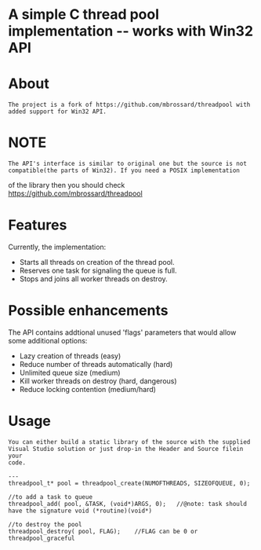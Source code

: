 # A simple C thread pool implementation -- works with Win32 API

About
=====
	The project is a fork of https://github.com/mbrossard/threadpool with added support for Win32 API. 
	
NOTE
====
	The API's interface is similar to original one but the source is not compatible(the parts of Win32). If you need a POSIX implementation
of the library then you should check https://github.com/mbrossard/threadpool

Features
========
Currently, the implementation:
 * Starts all threads on creation of the thread pool.
 * Reserves one task for signaling the queue is full.
 * Stops and joins all worker threads on destroy.

Possible enhancements
=====================
The API contains addtional unused 'flags' parameters that would allow
some additional options:

 * Lazy creation of threads (easy)
 * Reduce number of threads automatically (hard)
 * Unlimited queue size (medium)
 * Kill worker threads on destroy (hard, dangerous)
 * Reduce locking contention (medium/hard)

Usage
=====
	You can either build a static library of the source with the supplied Visual Studio solution or just drop-in the Header and Source filein your
	code.
	
	---
	threadpool_t* pool = threadpool_create(NUMOFTHREADS, SIZEOFQUEUE, 0);
	
	//to add a task to queue
	threadpool_add( pool, &TASK, (void*)ARGS, 0);	//@note: task should have the signature void (*routine)(void*)
	
	//to destroy the pool
	threadpool_destroy( pool, FLAG);	//FLAG can be 0 or threadpool_graceful 
